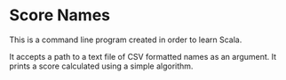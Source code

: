 # Score Names

This is a command line program created in order to learn Scala.

It accepts a path to a text file of CSV formatted names as an argument.
It prints a score calculated using a simple algorithm.